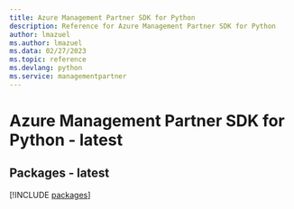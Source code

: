 ```yaml
---
title: Azure Management Partner SDK for Python
description: Reference for Azure Management Partner SDK for Python
author: lmazuel
ms.author: lmazuel
ms.data: 02/27/2023
ms.topic: reference
ms.devlang: python
ms.service: managementpartner
---
```

# Azure Management Partner SDK for Python - latest
## Packages - latest
[!INCLUDE [packages](management-partner-index.md)]